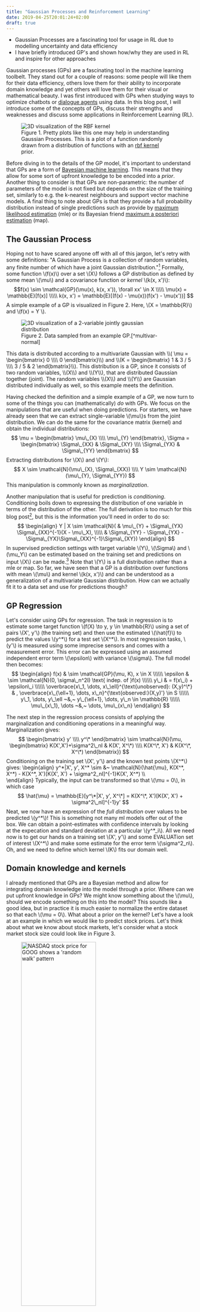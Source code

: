 ```yaml
---
title: "Gaussian Processes and Reinforcement Learning"
date: 2019-04-25T20:01:24+02:00
draft: true
---
```


* Gaussian Processes are a fascinating tool for usage in RL due to modelling uncertainty and data efficiency
* I have briefly introduced GP's and shown how/why they are used in RL and inspire for other
  approaches

Gaussian processes (GPs) are a fascinating tool in the machine learning toolbelt. They stand out
for a couple of reasons: some people will like them for their data efficiency, others love them
for their ability to incorporate domain knowledge and yet others will love them for their visual
or mathematical beauty. I was first introduced with GPs when studying ways to optimize chatbots or
[dialogue agents](/posts/rl-for-dialogue-management) using data. In this blog post, I will
introduce some of the concepts of GPs, discuss their strengths and weaknesses and discuss some
applications in Reinforcement Learning (RL).
<!-- TODO: refer to a generic RL blog post-->

<figure style="max-width:80%;">
 <img src="/imgs/gp-for-rl/3d-rbf.png"
      alt="3D visualization of the RBF kernel"
      style="max-width:400px;"/>
 <figcaption>Figure 1. Pretty plots like this one may help in understanding Gaussian Processes.
 This is a plot of a function randomly drawn from a distribution of functions with an <a
 href="http://www.cs.toronto.edu/~duvenaud/cookbook/index.html#Multidimensional">rbf kernel</a>
 prior.
 </figcaption>
</figure>

Before diving in to the details of the GP model, it's important to understand that GPs are a form
of [Bayesian machine learning](http://fastml.com/bayesian-machine-learning/). This means that they
allow for some sort of upfront knowledge to be encoded into a *prior*. Another thing to consider
is that GPs are non-parametric: the number of parameters of the model is not
fixed but depends on the size of the training set, similarly to e.g. the k-nearest neighbours and
support vector machine models. A final thing to note about GPs is that they provide a full
probability distribution instead of single predictions such as provide by [maximum likelihood
estimation](https://en.wikipedia.org/wiki/Maximum_likelihood_estimation) (mle) or its Bayesian
friend [maximum a posteriori
estimation](https://en.wikipedia.org/wiki/Maximum_a_posteriori_estimation) (map).

<!--Hence, GPs seem to appeal to different groups and it should 
therefore be of no surprise that GPs have been all the craze in fields as various as ...
Instead of estimating a
distribution of points, they estimate a distribution of *functions*. The estimated distribution
can be used to create point estimates with confidence intervals, so they come with a 'built-in'
estimate of uncertainty. This estimate is useful in settings where points can be sampled
interactively, such as in active learning and reinforcement learning (RL). Another strength of GPs
is that we can specify a *prior* over the functions. This generally makes GPs very data efficient,
a property of interest in both kinds of Machine Learning.

Although GPs are a very generic Machine Learning tool, can be used for both regression and
classification and have been around for a long time, I was first introduced to them when studying
. In this post, I hope to
provide you with some understanding of GPs (or at least some pointers!) and explain how they can
be used in RL. If you won't like them for their mathematical properties, I'm sure you'll like the
visualizations and linked videos throughout this blog post. I will start with a brief introduction
of GPs and then move on to applications in RL.-->

## The Gaussian Process
Hoping not to have scared anyone off with all of this jargon, let's retry with some definitions:
"A Gaussian Process is a collection of random variables, any finite number of which have a joint
Gaussian distribution."[^gp-definition] Formally, some function \\(f(x)\\) over a set \\(X\\) follows a GP
distribution as defined by some mean \\(\mu\\) and a covariance function or *kernel* \\(k(x,
x')\\):
    $$f(x) \sim \mathcal{GP}(\mu(x), k(x, x')), \forall xx' \in X \\\\\
      \mu(x) = \mathbb{E}[f(x)]  \\\\\
      k(x, x') = \mathbb{E}[(f(x) - \mu(x))(f(x') - \mu(x'))]
    $$
A simple example of a GP is visualized in Figure 2. Here, \\(X = \mathbb{R}\\) and \\(f(x) = Y
\\).
<figure style="max-width:80%;">
 <img src="/imgs/gp-for-rl/MultivariateNormal.png"
      alt="3D visualization of a 2-variable jointly gaussian distribution"
      style="max-width:400px;"/>
 <figcaption>Figure 2. Data sampled from an example GP.[^multivar-normal]
 </figcaption>
</figure>
This data is distributed according to
a multivariate Gaussian with \\( \mu = \begin{bmatrix} 0 \\\\ 0 \end{bmatrix}\\) and
\\(K =  \begin{bmatrix} 1 & 3 / 5 \\\\ 3 / 5 & 2 \end{bmatrix}\\). This distribution is a GP,
since it consists of two random variables, \\(X\\) and \\(Y\\), that are distributed Gaussian
together (joint). The random variables \\(X\\) and \\(Y\\) are Gaussian distributed
individually as well, so this example meets the definition. 

Having checked the definition and a simple example of a GP, we now turn to some of the things you
can (mathematically) *do* with GPs. We focus on the manipulations that are useful when doing
predictions. For starters, we have already seen that we can extract single-variable \\(\mu\\)s
from the joint distribution. We can do the same for the covariance matrix (kernel) and obtain the
individual distributions:
    $$ \mu = \begin{bmatrix} \mu\_{X} \\\\ \mu\_{Y} \end{bmatrix},
        \Sigma = 
        \begin{bmatrix}
            \Sigma\_{XX} & \Sigma\_{XY} \\\\ \Sigma\_{YX} & \Sigma\_{YY}
        \end{bmatrix}
    $$
Extracting distributions for \\(X\\) and \\(Y\\):
    $$ X \sim \mathcal{N}(\mu\_{X}, \Sigma\_{XX}) \\\\ Y \sim \mathcal{N}(\mu\_{Y}, \Sigma\_{YY}) $$
This manipulation is commonly known as *marginalization*.

Another manipulation that is useful for prediction is *conditioning*. Conditioning boils down to
expressing the distribution of one variable in terms of the distribution of the other. The full
derivation is too much for this blog post[^conditioning-derivation], but this is the information you'll need in order to do so:
$$ \begin{align}
    Y | X \sim \mathcal{N}( & \mu\_{Y} + \Sigma\_{YX} \Sigma\_{XX}^{-1}(X - \mu\_X), \\\\\
     & \Sigma\_{YY} - \Sigma\_{YX} - \Sigma\_{YX}\Sigma\_{XX}^{-1}\Sigma\_{XY})
  \end{align}
$$
In supervised prediction settings with target variable \\(Y\\), \\(\Sigma\\) and \\(\mu\_Y\\) can
be estimated based on the training set and predictions on input \\(X\\) can be made.[^3] Note that
\\(Y\\) is a full distribution rather than a mle or map. So far, we have seen that a GP is a
distribution over functions with mean \\(\mu\\) and kernel \\(k(x, x')\\) and can be understood as
a generalization of a multivariate Gaussian distribution. How can we actually fit it to a data set
and use for predictions though?

## GP Regression
Let's consider using GPs for regression. The task in regression is to estimate some target
function \\(f(X) \to y, y \in \mathbb{R}\\) using a set of pairs \\(X', y'\\) (the training set)
and then use the estimated \\(\hat{f}\\) to predict the values \\(y^\*\\) for a test set
\\(X^\*\\). In most regression tasks, \\(y'\\) is measured using some imprecise sensors and comes
with a measurement error. This error can be expressed using an assumed independent error term
\\(\epsilon\\) with variance \\(\sigma\\). The full model then becomes:
$$
\begin{align}
f(x) & \sim \mathcal{GP}(\mu, K), x \in X \\\\\\
\epsilon & \sim \mathcal{N}(0, \sigma\_n^2I) \text{ indep. of }f(x) \\\\\\
y\_i & = f(x\_i) + \epsilon\_i \\\\\\
\overbrace{x\_1, \dots, x\_\ell}^{\text{unobserved}: (X,y)^\*} & ,  \overbrace{x\_{\ell+1}, \dots, x\_n}^{\text{observed:}(X,y)'} \in S \\\\\\
y\_1, \dots, y\_\ell ~&,~  y\_{\ell+1}, \dots, y\_n \in \mathbb{R} \\\\\\
\mu\_{x\_1}, \dots ~&,~ \dots, \mu\_{x\_n}
\end{align}
$$

The next step in the regression process consists of applying the marginalization and conditioning
operations in a meaningful way. Marginalization gives:
$$
\begin{bmatrix} y' \\\\ y^\* \end{bmatrix}
\sim \mathcal{N}(\mu, \begin{bmatrix}
    K(X',X')+\sigma^2\_nI & K(X', X^\*) \\\\ 
    K(X^\*, X') & K(X^\*, X^\*)
\end{bmatrix})
$$
Conditioning on the training set \\(X', y'\\) and the known test points \\(X^\*\\) gives:
\begin{align}
y^\*|X', y', X^\* \sim &~ \mathcal{N}(\hat{\mu}, K(X^\*, X^\*) - K(X^\*, X')[K(X', X') + \sigma^2\_nI]^{-1}K(X',
X^\*) \\\\\
\end{align}
Typically, the input can be transformed so that \\(\mu = 0\\), in which case
$$
\hat{\mu} = \mathbb{E}[y^\*|X', y', X^\*] = K(X^\*, X')[K(X', X') + \sigma^2\_nI]^{-1}y'
$$
Neat, we now have an expression of the *full distribution* over values to be predicted \\(y^\*\\)!
This is something not many ml models offer out of the box. We can obtain a point-estimates with
confidence intervals by looking at the expecation and standard deviation at a particular
\\(y^\*\_i\\).  All we need now is to get our hands on a training set \\(X', y'\\) and some
EVALUATion set of interest \\(X^\*\\) and make some estimate for the error term \\(\sigma^2\_n\\).
Oh, and we need to define which kernel \\(K\\) fits our domain well.

## Domain knowledge and kernels
I already mentioned that GPs are a Bayesian method and allow for integrating domain knowledge into
the model through a prior. Where can we put upfront knowledge in GPs? We might know something
about the \\(\mu\\), should we encode something on this into the model? This sounds like a good
idea, but in practice it is much easier to normalize the entire dataset so that each \\(\mu =
0\\). What about a prior on the kernel? Let's have a look at an example in which we would like to
predict stock prices. Let's think about what we know about stock markets, let's consider what a
stock market stock size could look like in Figure 3.
<figure>
  <img src="/imgs/gp-for-rl/NASDAQ-GOOG.png"
       alt="NASDAQ stock price for GOOG shows a 'random walk' pattern"
       style="width:50%;min-width:400px"/>
  <figcaption>Figure 3. Five years of stock price for Alphabet/Google (GOOG) on the NASDAQ exchange.
  </figcaption>
</figure>
Now look at the kernels in Figure 4. We already know that the stock market does not behave like
the samples shown in (a) and \(c) but more like the behavior in (b). It would therefore make more
sense to select the random walk or brownian motion kernel for modelling stock market prices.
<figure style="margin:0px auto 0px;">
 <img src="/imgs/gp-for-rl/prior_rbf.png"
      alt="Stock market example RBF prior"
      style="width:32%; min-width:250px;"/>
 <img src="/imgs/gp-for-rl/prior_brownian.png"
      alt="Stock market example random walk prior"
      style="width:32%; min-width:250px;"/>
 <img src="/imgs/gp-for-rl/prior_periodic.png"
      alt="Stock market example periodic prior"
      style="width:32%; min-width:250px;"/>
 <figcaption>Figure 4. Random samples from GPs with different priors (on the kernel): (a) an rbf
 kernel, (b) a random walk kernel and \(c) a periodic kernel. The prior expresses a pattern that
 is expected in the application domain.[^kernel-cookbook] 
 </figcaption>
</figure>


*TODO: Link back from rl-for-dialogue-management post*

*TODO: Link from rl for personalization post*

[^gp-definition]: CE Rasmussen, CKI Williams, "Gaussian Processes for Machine Learning.", MIT Press, 2006
[^conditioning-derivation]: [This](https://stats.stackexchange.com/a/30600) Stats Stack Exchange contains all the details for the derivation of the conditioning formula.
[^3]: Note that this kind of regression where each random variable denotes a feature of the models is more akin to Bayesian Regression than to GPs. In GPs, random variables denote train and test points of the model.
[^kernel-cookbook]: Make sure to check out the [Kernel Cookbook](http://www.cs.toronto.edu/~duvenaud/cookbook/index.html) by David Duvenaud
[^multivar-normal]: Plot taken from  [Wikipedia](https://en.wikipedia.org/wiki/Multivariate_normal_distribution#/media/File:MultivariateNormal.png)
